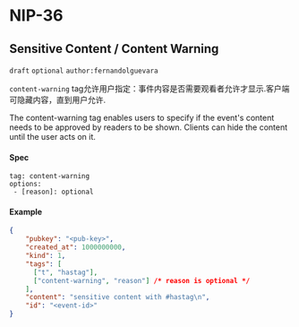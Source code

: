 NIP-36
======

Sensitive Content / Content Warning
-----------------------------------

`draft` `optional` `author:fernandolguevara`

`content-warning` tag允许用户指定：事件内容是否需要观看者允许才显示.客户端可隐藏内容，直到用户允许.

The content-warning tag enables users to specify if the event's content needs to be approved by readers to be shown. Clients can hide the content until the user acts on it.

#### Spec

```
tag: content-warning
options:
 - [reason]: optional  
```

#### Example

```json
{
    "pubkey": "<pub-key>",
    "created_at": 1000000000,
    "kind": 1,
    "tags": [
      ["t", "hastag"],
      ["content-warning", "reason"] /* reason is optional */
    ],
    "content": "sensitive content with #hastag\n",
    "id": "<event-id>"
}
```
